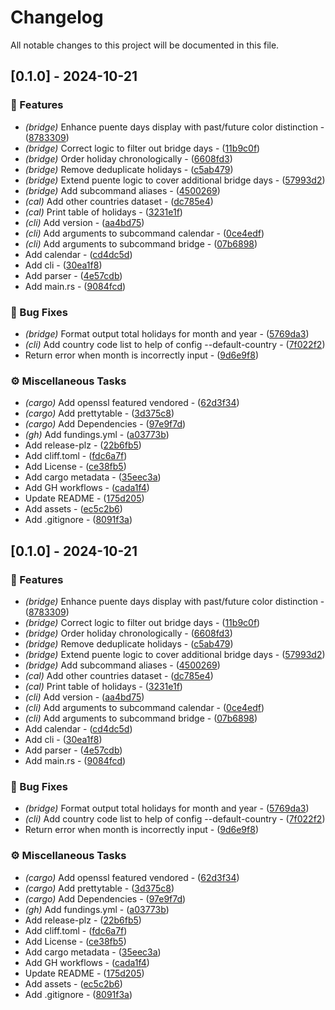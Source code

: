 # Changelog

All notable changes to this project will be documented in this file.

## [0.1.0] - 2024-10-21

### 📇 Features

- *(bridge)* Enhance puente days display with past/future color distinction - ([8783309](https://github.com/k3ii/revq/commit/8783309b0b84a6417275f4feba95065c7f9c6c54))
- *(bridge)* Correct logic to filter out bridge days - ([11b9c0f](https://github.com/k3ii/revq/commit/11b9c0f5f38e2c8699f0f1de57c0bec29c891c91))
- *(bridge)* Order holiday chronologically - ([6608fd3](https://github.com/k3ii/revq/commit/6608fd38c7690446837513d5dad9c462e82c4a7f))
- *(bridge)* Remove deduplicate holidays - ([c5ab479](https://github.com/k3ii/revq/commit/c5ab479572c4ef17ce70f06d6a991815bf51e12b))
- *(bridge)* Extend puente logic to cover additional bridge days - ([57993d2](https://github.com/k3ii/revq/commit/57993d2aeab52f09229d2b01ead512b9d60f24f9))
- *(bridge)* Add subcommand aliases - ([4500269](https://github.com/k3ii/revq/commit/4500269d6a8de0a8c89c746e5d6182e5f6f078eb))
- *(cal)* Add other countries dataset - ([dc785e4](https://github.com/k3ii/revq/commit/dc785e450d5d902b035c16c7c535f7a2b25a1c61))
- *(cal)* Print table of holidays - ([3231e1f](https://github.com/k3ii/revq/commit/3231e1fa4ce377c0d41e134a71808d30757a971b))
- *(cli)* Add version - ([aa4bd75](https://github.com/k3ii/revq/commit/aa4bd75f2bbe078aa255e3a51746cad3a45b77df))
- *(cli)* Add arguments to subcommand calendar - ([0ce4edf](https://github.com/k3ii/revq/commit/0ce4edf7dd2184d022da0306cca3c97682f2eee6))
- *(cli)* Add arguments to subcommand bridge - ([07b6898](https://github.com/k3ii/revq/commit/07b689853aee6e9f5b39505c4bfdc4fdea15c240))
- Add calendar - ([cd4dc5d](https://github.com/k3ii/revq/commit/cd4dc5d5f7d5de1301747a703ff214760c594af0))
- Add cli - ([30ea1f8](https://github.com/k3ii/revq/commit/30ea1f85cc532d375519b176d807df2a4d4e285a))
- Add parser - ([4e57cdb](https://github.com/k3ii/revq/commit/4e57cdb88ba443fe486ded9f4b7b0875ce2d436a))
- Add main.rs - ([9084fcd](https://github.com/k3ii/revq/commit/9084fcd21731870e9a8a9c1a0f569b8fa82870dd))

### 🐛 Bug Fixes

- *(bridge)* Format output total holidays for month and year - ([5769da3](https://github.com/k3ii/revq/commit/5769da3525c3a6d68f7596e854f1cc9bb5b23e57))
- *(cli)* Add country code list to help of config --default-country - ([7f022f2](https://github.com/k3ii/revq/commit/7f022f24780df5823f1857dd182b2c34f23f6fc1))
- Return error when month is incorrectly input - ([9d6e9f8](https://github.com/k3ii/revq/commit/9d6e9f8d7de16df7e2d380be1f0cadcf9cb4ed88))

### ⚙️ Miscellaneous Tasks

- *(cargo)* Add openssl featured vendored - ([62d3f34](https://github.com/k3ii/revq/commit/62d3f34e94e660702abaeeb418f4d8757bacd9e2))
- *(cargo)* Add prettytable - ([3d375c8](https://github.com/k3ii/revq/commit/3d375c8038edfbfaac19c5b79dd015d0b0a173d7))
- *(cargo)* Add Dependencies - ([97e9f7d](https://github.com/k3ii/revq/commit/97e9f7de8a6f62252607dd305ec955f43902e8f7))
- *(gh)* Add fundings.yml - ([a03773b](https://github.com/k3ii/revq/commit/a03773b44f845a073717101a18cfd8ccfdaa4c68))
- Add release-plz - ([22b6fb5](https://github.com/k3ii/revq/commit/22b6fb571fef090cdd8c12ea20323eb7c0094bad))
- Add cliff.toml - ([fdc6a7f](https://github.com/k3ii/revq/commit/fdc6a7f9ae5e0d38edb5f36a1a60ab5b5e6f6a14))
- Add License - ([ce38fb5](https://github.com/k3ii/revq/commit/ce38fb5851197b03a2157367ae3130c29d368688))
- Add cargo metadata - ([35eec3a](https://github.com/k3ii/revq/commit/35eec3a3ba2b2fee96d66c1ddb6a80df5e48c0d7))
- Add GH workflows - ([cada1f4](https://github.com/k3ii/revq/commit/cada1f4e0d5b5406c52cd2d9904ad1f2e6725d8c))
- Update README - ([175d205](https://github.com/k3ii/revq/commit/175d2053a2b81a00f30a6d6b2f87ac20f35d11db))
- Add assets - ([ec5c2b6](https://github.com/k3ii/revq/commit/ec5c2b64320a87a49cb950ad5417f065b298de3f))
- Add .gitignore - ([8091f3a](https://github.com/k3ii/revq/commit/8091f3ad67925fd42f7a195053500151776a6f16))

## [0.1.0] - 2024-10-21

### 📇 Features

- *(bridge)* Enhance puente days display with past/future color distinction - ([8783309](https://github.com/k3ii/revq/commit/8783309b0b84a6417275f4feba95065c7f9c6c54))
- *(bridge)* Correct logic to filter out bridge days - ([11b9c0f](https://github.com/k3ii/revq/commit/11b9c0f5f38e2c8699f0f1de57c0bec29c891c91))
- *(bridge)* Order holiday chronologically - ([6608fd3](https://github.com/k3ii/revq/commit/6608fd38c7690446837513d5dad9c462e82c4a7f))
- *(bridge)* Remove deduplicate holidays - ([c5ab479](https://github.com/k3ii/revq/commit/c5ab479572c4ef17ce70f06d6a991815bf51e12b))
- *(bridge)* Extend puente logic to cover additional bridge days - ([57993d2](https://github.com/k3ii/revq/commit/57993d2aeab52f09229d2b01ead512b9d60f24f9))
- *(bridge)* Add subcommand aliases - ([4500269](https://github.com/k3ii/revq/commit/4500269d6a8de0a8c89c746e5d6182e5f6f078eb))
- *(cal)* Add other countries dataset - ([dc785e4](https://github.com/k3ii/revq/commit/dc785e450d5d902b035c16c7c535f7a2b25a1c61))
- *(cal)* Print table of holidays - ([3231e1f](https://github.com/k3ii/revq/commit/3231e1fa4ce377c0d41e134a71808d30757a971b))
- *(cli)* Add version - ([aa4bd75](https://github.com/k3ii/revq/commit/aa4bd75f2bbe078aa255e3a51746cad3a45b77df))
- *(cli)* Add arguments to subcommand calendar - ([0ce4edf](https://github.com/k3ii/revq/commit/0ce4edf7dd2184d022da0306cca3c97682f2eee6))
- *(cli)* Add arguments to subcommand bridge - ([07b6898](https://github.com/k3ii/revq/commit/07b689853aee6e9f5b39505c4bfdc4fdea15c240))
- Add calendar - ([cd4dc5d](https://github.com/k3ii/revq/commit/cd4dc5d5f7d5de1301747a703ff214760c594af0))
- Add cli - ([30ea1f8](https://github.com/k3ii/revq/commit/30ea1f85cc532d375519b176d807df2a4d4e285a))
- Add parser - ([4e57cdb](https://github.com/k3ii/revq/commit/4e57cdb88ba443fe486ded9f4b7b0875ce2d436a))
- Add main.rs - ([9084fcd](https://github.com/k3ii/revq/commit/9084fcd21731870e9a8a9c1a0f569b8fa82870dd))

### 🐛 Bug Fixes

- *(bridge)* Format output total holidays for month and year - ([5769da3](https://github.com/k3ii/revq/commit/5769da3525c3a6d68f7596e854f1cc9bb5b23e57))
- *(cli)* Add country code list to help of config --default-country - ([7f022f2](https://github.com/k3ii/revq/commit/7f022f24780df5823f1857dd182b2c34f23f6fc1))
- Return error when month is incorrectly input - ([9d6e9f8](https://github.com/k3ii/revq/commit/9d6e9f8d7de16df7e2d380be1f0cadcf9cb4ed88))

### ⚙️ Miscellaneous Tasks

- *(cargo)* Add openssl featured vendored - ([62d3f34](https://github.com/k3ii/revq/commit/62d3f34e94e660702abaeeb418f4d8757bacd9e2))
- *(cargo)* Add prettytable - ([3d375c8](https://github.com/k3ii/revq/commit/3d375c8038edfbfaac19c5b79dd015d0b0a173d7))
- *(cargo)* Add Dependencies - ([97e9f7d](https://github.com/k3ii/revq/commit/97e9f7de8a6f62252607dd305ec955f43902e8f7))
- *(gh)* Add fundings.yml - ([a03773b](https://github.com/k3ii/revq/commit/a03773b44f845a073717101a18cfd8ccfdaa4c68))
- Add release-plz - ([22b6fb5](https://github.com/k3ii/revq/commit/22b6fb571fef090cdd8c12ea20323eb7c0094bad))
- Add cliff.toml - ([fdc6a7f](https://github.com/k3ii/revq/commit/fdc6a7f9ae5e0d38edb5f36a1a60ab5b5e6f6a14))
- Add License - ([ce38fb5](https://github.com/k3ii/revq/commit/ce38fb5851197b03a2157367ae3130c29d368688))
- Add cargo metadata - ([35eec3a](https://github.com/k3ii/revq/commit/35eec3a3ba2b2fee96d66c1ddb6a80df5e48c0d7))
- Add GH workflows - ([cada1f4](https://github.com/k3ii/revq/commit/cada1f4e0d5b5406c52cd2d9904ad1f2e6725d8c))
- Update README - ([175d205](https://github.com/k3ii/revq/commit/175d2053a2b81a00f30a6d6b2f87ac20f35d11db))
- Add assets - ([ec5c2b6](https://github.com/k3ii/revq/commit/ec5c2b64320a87a49cb950ad5417f065b298de3f))
- Add .gitignore - ([8091f3a](https://github.com/k3ii/revq/commit/8091f3ad67925fd42f7a195053500151776a6f16))

